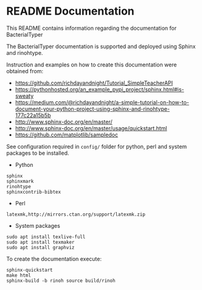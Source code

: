# README Documentation

This README contains information regarding the documentation for BacterialTyper

The BacterialTyper documentation is supported and deployed using Sphinx and rinohtype.

Instruction and examples on how to create this documentation were obtained from:
- https://github.com/richdayandnight/Tutorial_SimpleTeacherAPI
- https://pythonhosted.org/an_example_pypi_project/sphinx.html#is-sweaty
- https://medium.com/@richdayandnight/a-simple-tutorial-on-how-to-document-your-python-project-using-sphinx-and-rinohtype-177c22a15b5b
- http://www.sphinx-doc.org/en/master/
- http://www.sphinx-doc.org/en/master/usage/quickstart.html
- https://github.com/matplotlib/sampledoc

See configuration required in `config/` folder for python, perl and system packages to be installed.

- Python
```
sphinx
sphinxmark
rinohtype
sphinxcontrib-bibtex
```

- Perl
```
latexmk,http://mirrors.ctan.org/support/latexmk.zip
```

- System packages
```
sudo apt install texlive-full
sudo apt install texmaker
sudo apt install graphviz
```


To create the documentation execute:

```
sphinx-quickstart
make html
sphinx-build -b rinoh source build/rinoh
```
